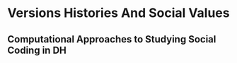 # Versions Histories And Social Values

## Computational Approaches to Studying Social Coding in DH


